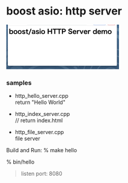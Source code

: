 boost asio: http server
===============

<img src="https://raw.githubusercontent.com/ohwada/MAC_cpp_Samples/master/boost_asio/screenshots/index_server.png" width="300" />


### samples
- http_hello_server.cpp  
 return "Hello World"  

- http_index_server.cpp  
// return index.html  

- http_file_server.cpp  
file server  


Build and Run:
% make hello

% bin/hello
> listen port: 8080

